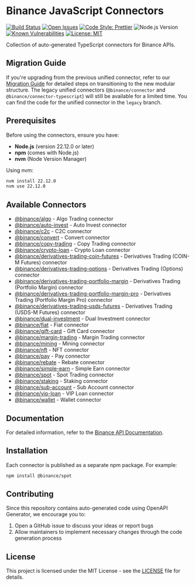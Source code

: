# Binance JavaScript Connectors

[![Build Status](https://img.shields.io/github/actions/workflow/status/binance/binance-connector-js/ci.yaml)](https://github.com/binance/binance-connector-js/actions)
[![Open Issues](https://img.shields.io/github/issues/binance/binance-connector-js)](https://github.com/binance/binance-connector-js/issues)
[![Code Style: Prettier](https://img.shields.io/badge/code%20style-prettier-ff69b4)](https://prettier.io/)
![Node.js Version](https://img.shields.io/badge/Node.js-%3E=22.12.0-brightgreen)
[![Known Vulnerabilities](https://snyk.io/test/github/binance/binance-connector-js/badge.svg)](https://snyk.io/test/github/binance/binance-connector-js)
[![License: MIT](https://img.shields.io/badge/License-MIT-yellow.svg)](https://opensource.org/licenses/MIT)

Collection of auto-generated TypeScript connectors for Binance APIs.

## Migration Guide

If you're upgrading from the previous unified connector, refer to our [Migration Guide](./MIGRATION.md) for detailed steps on transitioning to the new modular structure. The legacy unified connectors (`@binance/connector` and `@binance/connector-typescript`) will still be available for a limited time. You can find the code for the unified connector in the `legacy` branch.

## Prerequisites

Before using the connectors, ensure you have:

- **Node.js** (version 22.12.0 or later)
- **npm** (comes with Node.js)
- **nvm** (Node Version Manager)

Using nvm:

```bash
nvm install 22.12.0
nvm use 22.12.0
```

## Available Connectors

- [@binance/algo](./clients/algo/) - Algo Trading connector
- [@binance/auto-invest](./clients/auto-invest/) - Auto Invest connector
- [@binance/c2c](./clients/c2c/) - C2C connector
- [@binance/convert](./clients/convert/) - Convert connector
- [@binance/copy-trading](./clients/copy-trading/) - Copy Trading connector
- [@binance/crypto-loan](./clients/crypto-loan/) - Crypto Loan connector
- [@binance/derivatives-trading-coin-futures](./clients/derivatives-trading-coin-futures/) - Derivatives Trading (COIN-M Futures) connector
- [@binance/derivatives-trading-options](./clients/derivatives-trading-options/) - Derivatives Trading (Options) connector
- [@binance/derivatives-trading-portfolio-margin](./clients/derivatives-trading-portfolio-margin/) - Derivatives Trading (Portfolio Margin) connector
- [@binance/derivatives-trading-portfolio-margin-pro](./clients/derivatives-trading-portfolio-margin-pro/) - Derivatives Trading (Portfolio Margin Pro) connector
- [@binance/derivatives-trading-usds-futures](./clients/derivatives-trading-usds-futures/) - Derivatives Trading (USDS-M Futures) connector
- [@binance/dual-investment](./clients/dual-investment/) - Dual Investment connector
- [@binance/fiat](./clients/fiat/) - Fiat connector
- [@binance/gift-card](./clients/gift-card/) - Gift Card connector
- [@binance/margin-trading](./clients/margin-trading/) - Margin Trading connector
- [@binance/mining](./clients/mining/) - Mining connector
- [@binance/nft](./clients/nft/) - NFT connector
- [@binance/pay](./clients/pay/) - Pay connector
- [@binance/rebate](./clients/rebate/) - Rebate connector
- [@binance/simple-earn](./clients/simple-earn/) - Simple Earn connector
- [@binance/spot](./clients/spot/) - Spot Trading connector
- [@binance/staking](./clients/staking/) - Staking connector
- [@binance/sub-account](./clients/sub-account/) - Sub Account connector
- [@binance/vip-loan](./clients/vip-loan/) - VIP Loan connector
- [@binance/wallet](./clients/wallet/) - Wallet connector

## Documentation

For detailed information, refer to the [Binance API Documentation](https://developers.binance.com).

## Installation

Each connector is published as a separate npm package. For example:

```bash
npm install @binance/spot
```

## Contributing

Since this repository contains auto-generated code using OpenAPI Generator, we encourage you to:

1. Open a GitHub issue to discuss your ideas or report bugs
2. Allow maintainers to implement necessary changes through the code generation process

## License

This project is licensed under the MIT License - see the [LICENSE](./LICENCE) file for details.
